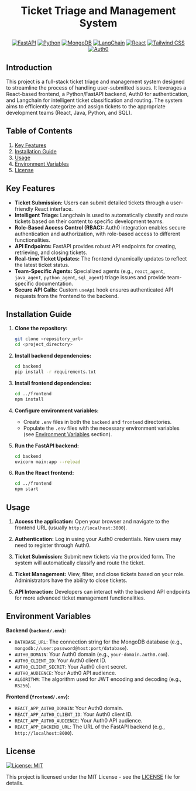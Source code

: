 # <p align="center">Ticket Triage and Management System</p>

<p align="center">
  <a href="#"><img src="https://img.shields.io/badge/FastAPI-005571?style=for-the-badge&logo=fastapi" alt="FastAPI"></a>
  <a href="#"><img src="https://img.shields.io/badge/Python-3776AB?style=for-the-badge&logo=python&logoColor=yellow" alt="Python"></a>
  <a href="#"><img src="https://img.shields.io/badge/MongoDB-%234EA94B.svg?style=for-the-badge&logo=mongodb&logoColor=white" alt="MongoDB"></a>
  <a href="#"><img src="https://img.shields.io/badge/LangChain-000000?style=for-the-badge&logo=langchain&logoColor=white" alt="LangChain"></a>
  <a href="#"><img src="https://img.shields.io/badge/React-20232A?style=for-the-badge&logo=react&logoColor=61DAFB" alt="React"></a>
  <a href="#"><img src="https://img.shields.io/badge/Tailwind_CSS-38B2AC?style=for-the-badge&logo=tailwind-css&logoColor=white" alt="Tailwind CSS"></a>
  <a href="#"><img src="https://img.shields.io/badge/Auth0-EB5424?style=for-the-badge&logo=auth0&logoColor=white" alt="Auth0"></a>
</p>

## Introduction

This project is a full-stack ticket triage and management system designed to streamline the process of handling user-submitted issues. It leverages a React-based frontend, a Python/FastAPI backend, Auth0 for authentication, and Langchain for intelligent ticket classification and routing. The system aims to efficiently categorize and assign tickets to the appropriate development teams (React, Java, Python, and SQL).

## Table of Contents

1.  [Key Features](#key-features)
2.  [Installation Guide](#installation-guide)
3.  [Usage](#usage)
4.  [Environment Variables](#environment-variables)
5.  [License](#license)

## Key Features

*   **Ticket Submission:** Users can submit detailed tickets through a user-friendly React interface.
*   **Intelligent Triage:** Langchain is used to automatically classify and route tickets based on their content to specific development teams.
*   **Role-Based Access Control (RBAC):** Auth0 integration enables secure authentication and authorization, with role-based access to different functionalities.
*   **API Endpoints:** FastAPI provides robust API endpoints for creating, retrieving, and closing tickets.
*   **Real-time Ticket Updates:** The frontend dynamically updates to reflect the latest ticket status.
*   **Team-Specific Agents:** Specialized agents (e.g., `react_agent`, `java_agent`, `python_agent`, `sql_agent`) triage issues and provide team-specific documentation.
*   **Secure API Calls:** Custom `useApi` hook ensures authenticated API requests from the frontend to the backend.

## Installation Guide

1.  **Clone the repository:**

    ```bash
    git clone <repository_url>
    cd <project_directory>
    ```

2.  **Install backend dependencies:**

    ```bash
    cd backend
    pip install -r requirements.txt
    ```

3.  **Install frontend dependencies:**

    ```bash
    cd ../frontend
    npm install
    ```

4.  **Configure environment variables:**

    *   Create `.env` files in both the `backend` and `frontend` directories.
    *   Populate the `.env` files with the necessary environment variables (see [Environment Variables](#environment-variables) section).

5.  **Run the FastAPI backend:**

    ```bash
    cd backend
    uvicorn main:app --reload
    ```

6.  **Run the React frontend:**

    ```bash
    cd ../frontend
    npm start
    ```

## Usage

1.  **Access the application:** Open your browser and navigate to the frontend URL (usually `http://localhost:3000`).

2.  **Authentication:** Log in using your Auth0 credentials.  New users may need to register through Auth0.

3.  **Ticket Submission:** Submit new tickets via the provided form.  The system will automatically classify and route the ticket.

4.  **Ticket Management:** View, filter, and close tickets based on your role.  Administrators have the ability to close tickets.

5.  **API Interaction:** Developers can interact with the backend API endpoints for more advanced ticket management functionalities.

## Environment Variables

**Backend (`backend/.env`):**

*   `DATABASE_URL`: The connection string for the MongoDB database (e.g., `mongodb://user:password@host:port/database`).
*   `AUTH0_DOMAIN`: Your Auth0 domain (e.g., `your-domain.auth0.com`).
*   `AUTH0_CLIENT_ID`: Your Auth0 client ID.
*   `AUTH0_CLIENT_SECRET`: Your Auth0 client secret.
*   `AUTH0_AUDIENCE`: Your Auth0 API audience.
*   `ALGORITHM`: The algorithm used for JWT encoding and decoding (e.g., `RS256`).

**Frontend (`frontend/.env`):**

*   `REACT_APP_AUTH0_DOMAIN`: Your Auth0 domain.
*   `REACT_APP_AUTH0_CLIENT_ID`: Your Auth0 client ID.
*   `REACT_APP_AUTH0_AUDIENCE`: Your Auth0 API audience.
*   `REACT_APP_BACKEND_URL`: The URL of the FastAPI backend (e.g., `http://localhost:8000`).

## License

<p align="left">
  <a href="#"><img src="https://img.shields.io/badge/License-MIT-yellow.svg" alt="License: MIT"></a>
</p>

This project is licensed under the MIT License - see the [LICENSE](LICENSE) file for details.